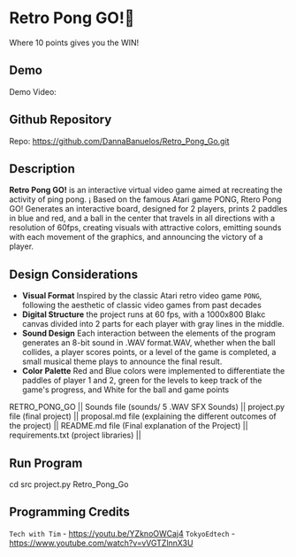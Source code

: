 # Retro Pong GO!🏓

Where 10 points gives you the WIN!

## Demo
Demo Video: 

## Github Repository 
Repo: https://github.com/DannaBanuelos/Retro_Pong_Go.git

## Description
**Retro Pong GO!** is an interactive virtual video game aimed at recreating the activity of ping pong. ¡ Based on the famous Atari game PONG, Rtero Pong GO! Generates an interactive board, designed for 2 players, prints 2 paddles in blue and red, and a ball in the center that travels in all directions with a resolution of 60fps, creating visuals with attractive colors, emitting sounds with each movement of the graphics, and announcing the victory of a player.

## Design Considerations
- **Visual Format** Inspired by the classic Atari retro video game `PONG`, following the aesthetic of classic video games from past decades
- **Digital Structure** the project runs at 60 fps, with a 1000x800 Blakc canvas divided into 2 parts for each player with gray lines in the middle. 
- **Sound Design** Each interaction between the elements of the program generates an 8-bit sound in .WAV format.WAV, whether when the ball collides, a player scores points, or a level of the game is completed, a small musical theme plays to announce the final result.
- **Color Palette** Red and Blue colors were implemented to differentiate the paddles of player 1 and 2, green for the levels to keep track of the game's progress, and White for the ball and game points
  
RETRO_PONG_GO
 || Sounds file (sounds/ 5 .WAV SFX Sounds) || project.py file (final project) || proposal.md file (explaining the different outcomes of the project) || README.md file (Final explanation of the Project) || requirements.txt (project libraries) ||
 
## Run Program
cd src
project.py Retro_Pong_Go

## Programming Credits
`Tech with Tim` - https://youtu.be/YZknoOWCaj4
`TokyoEdtech` - https://www.youtube.com/watch?v=vVGTZlnnX3U
